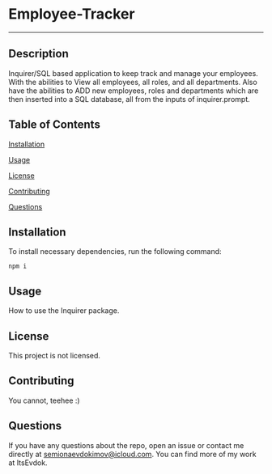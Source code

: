 # Employee-Tracker
---


## Description

Inquirer/SQL based application to keep track and manage your employees. With the abilities to View all employees, all roles, and all departments. Also have the abilities to ADD new employees, roles and departments which are then inserted into a SQL database, all from the inputs of inquirer.prompt.

## Table of Contents

[Installation](#installation)

[Usage](#usage)

[License](#license)

[Contributing](#contributing)

[Questions](#questions)

## Installation

To install necessary dependencies, run the following command:

    npm i

## Usage

How to use the Inquirer package.

## License

This project is not licensed.

## Contributing
You cannot, teehee :)
    
## Questions 

If you have any questions about the repo, open an issue or contact me directly at semionaevdokimov@icloud.com. You can find more of my work at ItsEvdok.
 
